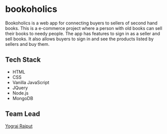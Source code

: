 # bookoholics

Bookoholics is a web app for connecting buyers to sellers of second hand books.
This is a e-commerce project where a person with old books can sell their books to needy people. The app has features to sign in as a seller and sell books. It also allows buyers to sign in and see the products listed by sellers and buy them.

## Tech Stack

- HTML
- CSS
- Vanilla JavaScript
- JQuery
- Node.js
- MongoDB

## Team Lead

[Yograj Rajput](https://github.com/yogitheboss)
